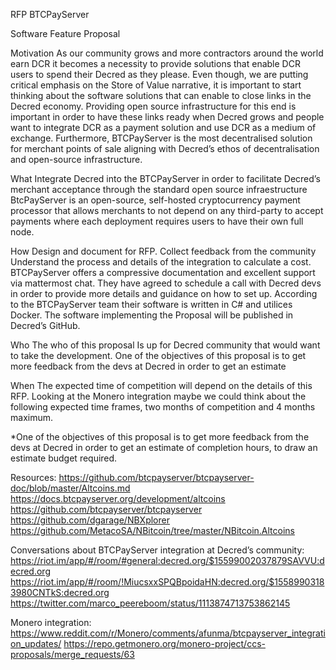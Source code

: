 RFP BTCPayServer

Software Feature Proposal

Motivation
As our community grows and more contractors around the world earn DCR it becomes a necessity to provide solutions that enable DCR users to spend their Decred as they please. Even though, we are putting critical emphasis on the Store of Value narrative, it is important to start thinking about the software solutions that can enable to close links in the Decred economy. Providing open source infrastructure for this end is important in order to have these links ready when Decred grows and people want to integrate DCR as a payment solution and use DCR as a medium of exchange. Furthermore, BTCPayServer is the most decentralised solution for merchant points of sale aligning with Decred’s ethos of decentralisation and open-source infrastructure. 

What
Integrate Decred into the BTCPayServer in order to facilitate Decred’s merchant acceptance through the standard open source infraestructure BtcPayServer is an open-source, self-hosted cryptocurrency payment processor that allows merchants to not depend on any third-party to accept payments where each deployment requires users to have their own full node.

How
Design and document for RFP. 
Collect feedback from the community 
Understand the process and details of the integration to calculate a cost. 
BTCPayServer offers a compressive documentation and excellent support via mattermost chat. They have agreed to schedule a call with Decred devs in order to provide more details and guidance on how to set up. According to the BTCPayServer team their software is written in C# and utilices Docker.
The software implementing the Proposal will be published in Decred’s GitHub.

Who
The who of this proposal Is up for Decred community that would want to take the development. One of the objectives of this proposal is to get more feedback from the devs at Decred in order to get an estimate  

When
The expected time of competition will depend on the details of this RFP. 
Looking at the Monero integration maybe we could think about the following expected time frames, two months of competition and 4 months maximum. 

 *One of the objectives of this proposal is to get more feedback from the devs at Decred in order to get an estimate of completion hours, to draw an estimate budget required. 

Resources: 
https://github.com/btcpayserver/btcpayserver-doc/blob/master/Altcoins.md
https://docs.btcpayserver.org/development/altcoins 
https://github.com/btcpayserver/btcpayserver
https://github.com/dgarage/NBXplorer
https://github.com/MetacoSA/NBitcoin/tree/master/NBitcoin.Altcoins

Conversations about BTCPayServer integration at Decred’s community:
https://riot.im/app/#/room/#general:decred.org/$15599002037879SAVVU:decred.org
https://riot.im/app/#/room/!MiucsxxSPQBpoidaHN:decred.org/$15589903183980CNTkS:decred.org
https://twitter.com/marco_peereboom/status/1113874713753862145


Monero integration:
https://www.reddit.com/r/Monero/comments/afunma/btcpayserver_integration_updates/
https://repo.getmonero.org/monero-project/ccs-proposals/merge_requests/63